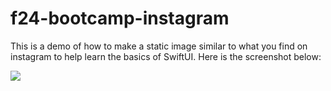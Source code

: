 # f24-bootcamp-instagram

This is a demo of how to make a static image similar to what you find on instagram to help learn the basics of SwiftUI. Here is the screenshot below:

![](https://github.com/alobo4/f24-bootcamp-instagram/f24-bootcamp-insta-screenshot.png)
